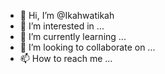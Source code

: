 - 👋 Hi, I’m @Ikahwatikah
- 👀 I’m interested in ...
- 🌱 I’m currently learning ...
- 💞️ I’m looking to collaborate on ...
- 📫 How to reach me ...

<!---
Ikahwatikah/Ikahwatikah is a ✨ special ✨ repository because its `README.md` (this file) appears on your GitHub profile.
You can click the Preview link to take a look at your changes.
--->
